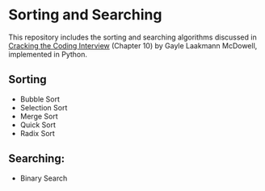 # Sorting and Searching

This repository includes the sorting and searching algorithms discussed in [Cracking the Coding Interview](https://www.crackingthecodinginterview.com) (Chapter 10) by Gayle Laakmann McDowell, implemented in Python.

## Sorting

* Bubble Sort
* Selection Sort
* Merge Sort
* Quick Sort
* Radix Sort

## Searching:

* Binary Search